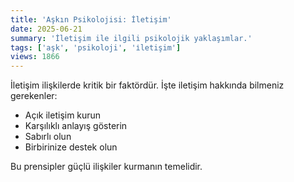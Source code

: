 ```yaml
---
title: 'Aşkın Psikolojisi: İletişim'
date: 2025-06-21
summary: 'İletişim ile ilgili psikolojik yaklaşımlar.'
tags: ['aşk', 'psikoloji', 'i̇letişim']
views: 1866
---
```


İletişim ilişkilerde kritik bir faktördür. İşte i̇letişim hakkında bilmeniz gerekenler:

- Açık iletişim kurun
- Karşılıklı anlayış gösterin
- Sabırlı olun
- Birbirinize destek olun

Bu prensipler güçlü ilişkiler kurmanın temelidir.